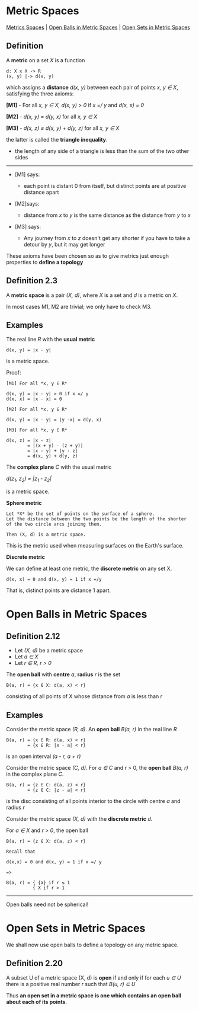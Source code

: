 # Metric Spaces

[Metrics Spaces](#definition) |
[Open Balls in Metric Spaces](#open-balls-in-metric-spaces) |
[Open Sets in Metric Spaces](#open-sets-in-metric-spaces)

## Definition

A **metric** on a set *X* is a function

```
d: X x X -> R
(x, y) |-> d(x, y)
```

which assigns a **distance** *d(x, y)* between each pair of points
*x, y ∈ X*, satisfying the three axioms:

**[M1]** - For all *x, y ∈ X, d(x, y) > 0* if *x =/ y* and *d(x, x) = 0*

**[M2]** - *d(x, y)* = *d(y, x)* for all *x, y ∈ X*

**[M3]** - *d(x, z) ≤ d(x, y) + d(y, z)* for all *x, y ∈ X*

the latter is called the **triangle inequality**.
- the length of any side of a triangle is less than the sum of the two other sides

--------------------

- [M1] says:
  - each point is distant 0 from itself, but distinct points are at       positive distance apart


- [M2]says:
  - distance from *x* to *y* is the same distance as the distance from *y* to *x*


- [M3] says:
    - Any journey from *x* to *z* doesn't get any shorter if you have to take a detour by *y*, but it may get longer

These axioms have been chosen so as to give metrics just enough properties to **define a topology**

## Definition 2.3

A **metric space** is a pair *(X, d)*, where *X* is a set and *d* is a metric on *X*.

In most cases M1, M2 are trivial; we only have to check M3.

## Examples

The real line *R* with the **usual metric**
```
d(x, y) = |x - y|
```

is a metric space.

Proof:

```
[M1] For all *x, y ∈ R*

d(x, y) = |x - y| > 0 if x =/ y
d(x, x) = |x - x| = 0

[M2] For all *x, y ∈ R*

d(x, y) = |x - y| = |y -x| = d(y, x)

[M3] For all *x, y ∈ R*

d(x, z) = |x - z|
        = |(x + y) - (z + y)|
        = |x - y| + |y - z|
        = d(x, y) + d(y, z)
```

The **complex plane** *C* with the usual metric

*d(z<sub>1</sub>, z<sub>2</sub>) = |z<sub>1</sub> - z<sub>2</sub>|*

is a metric space.

**Sphere metric**

```
Let *X* be the set of points on the surface of a sphere.
Let the distance between the two points be the length of the shorter of the two circle arcs joining them.

Then (X, d) is a metric space.
```

This is the metric used when measuring surfaces on the Earth's surface.

**Discrete metric**

We can define at least one metric, the **discrete metric** on any set X.

```
d(x, x) = 0 and d(x, y) = 1 if x =/y
```

That is, distinct points are distance 1 apart.

# Open Balls in Metric Spaces

## Definition 2.12

- Let *(X, d)* be a metric space
- Let *a ∈ X*
- Let *r ∈ R, r > 0*

The **open ball** with **centre** *a*, **radius** *r* is the set

```
B(a, r) = {x ∈ X: d(a, x) < r}
```
consisting of all points of X whose distance from *a* is less than *r*

## Examples

Consider the metric space *(R, d)*. An **open ball** *B(a, r)* in the real line *R*

```
B(a, r) = {x ∈ R: d(a, x) < r}
        = {x ∈ R: |x - a| < r}
```
is an open interval *(a - r, a + r)*

Consider the metric space *(C, d)*. For *a ∈ C* and r > 0, the
**open ball** *B(a, r)* in the complex plane *C*.

```
B(a, r) = {z ∈ C: d(a, z) < r}
        = {z ∈ C: |z - a| < r}
```
is the disc consisting of all points interior to the circle with centre *a* and radius *r*


Consider the metric space *(X, d)* with the **discrete metric** *d*.

For *a ∈ X* and *r > 0*, the open ball

```
B(a, r) = {z ∈ X: d(a, z) < r}

Recall that

d(x,x) = 0 and d(x, y) = 1 if x =/ y

=>

B(a, r) = { {a} if r ≤ 1
          { X if r > 1
```

-----------------------

Open balls need not be spherical!

# Open Sets in Metric Spaces

We shall now use open balls to define a topology on any metric space.

## Definition 2.20

A subset U of a metric space (X, d) is **open** if and only if for each *u ∈ U* there is a positive real number *r* such that *B(u, r) ⊆ U*

Thus **an open set in a metric space is one which contains an open ball about each of its points**.
